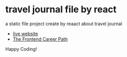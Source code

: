# travel journal file by react




a static file project create by reaact about travel journal

- [live website](https://heroic-centaur-e5704e.netlify.app/)
- [The Frontend Career Path](https://scrimba.com/learn/frontend)

Happy Coding!
